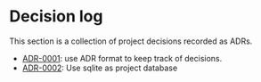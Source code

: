 # Decision log

This section is a collection of project decisions recorded as ADRs.

- [ADR-0001](0001-use-adr-to-describe-decisions.md): use ADR format to keep track of decisions.
- [ADR-0002](./0002-use-sqlite-as-project-database.md): Use sqlite as project database

